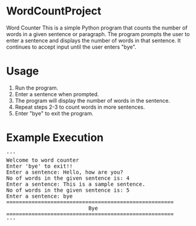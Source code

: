 # WordCountProject
Word Counter
This is a simple Python program that counts the number of words in a given sentence or paragraph. The program prompts the user to enter a sentence and displays the number of words in that sentence. It continues to accept input until the user enters "bye".

# Usage
1. Run the program.
2. Enter a sentence when prompted.
3. The program will display the number of words in the sentence.
4. Repeat steps 2-3 to count words in more sentences.
5. Enter "bye" to exit the program.

# Example Execution 
<pre>
'''
Welcome to word counter
Enter 'bye' to exit!!
Enter a sentence: Hello, how are you?
No of words in the given sentence is: 4
Enter a sentence: This is a sample sentence.
No of words in the given sentence is: 5
Enter a sentence: bye
=====================================================
                          Bye                      
=====================================================
'''
</pre>
